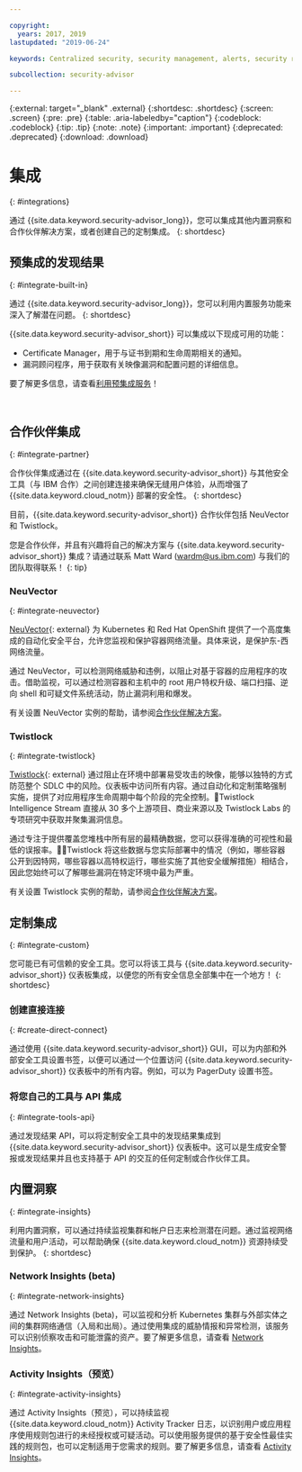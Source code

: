 ```yaml
---

copyright:
  years: 2017, 2019
lastupdated: "2019-06-24"

keywords: Centralized security, security management, alerts, security risk, insights, threat detection

subcollection: security-advisor

---
```


{:external: target="_blank" .external}
{:shortdesc: .shortdesc}
{:screen: .screen}
{:pre: .pre}
{:table: .aria-labeledby="caption"}
{:codeblock: .codeblock}
{:tip: .tip}
{:note: .note}
{:important: .important}
{:deprecated: .deprecated}
{:download: .download}


# 集成
{: #integrations}

通过 {{site.data.keyword.security-advisor_long}}，您可以集成其他内置洞察和合作伙伴解决方案，或者创建自己的定制集成。
{: shortdesc}


## 预集成的发现结果
{: #integrate-built-in}

通过 {{site.data.keyword.security-advisor_long}}，您可以利用内置服务功能来深入了解潜在问题。
{: shortdesc}


{{site.data.keyword.security-advisor_short}} 可以集成以下现成可用的功能：

* Certificate Manager，用于与证书到期和生命周期相关的通知。
* 漏洞顾问程序，用于获取有关映像漏洞和配置问题的详细信息。

要了解更多信息，请查看[利用预集成服务](/docs/services/security-advisor?topic=security-advisor-setup-services)！

</br>

## 合作伙伴集成
{: #integrate-partner}

合作伙伴集成通过在 {{site.data.keyword.security-advisor_short}} 与其他安全工具（与 IBM 合作）之间创建连接来确保无缝用户体验，从而增强了 {{site.data.keyword.cloud_notm}} 部署的安全性。
{: shortdesc}

目前，{{site.data.keyword.security-advisor_short}} 合作伙伴包括 NeuVector 和 Twistlock。

您是合作伙伴，并且有兴趣将自己的解决方案与 {{site.data.keyword.security-advisor_short}} 集成？请通过联系 Matt Ward (wardm@us.ibm.com) 与我们的团队取得联系！
{: tip}

### NeuVector
{: #integrate-neuvector}

[NeuVector](https://neuvector.com){: external} 为 Kubernetes 和 Red Hat OpenShift 提供了一个高度集成的自动化安全平台，允许您监视和保护容器网络流量。具体来说，是保护东-西网络流量。

通过 NeuVector，可以检测网络威胁和违例，以阻止对基于容器的应用程序的攻击。借助监视，可以通过检测容器和主机中的 root 用户特权升级、端口扫描、逆向 shell 和可疑文件系统活动，防止漏洞利用和爆发。

有关设置 NeuVector 实例的帮助，请参阅[合作伙伴解决方案](/docs/services/security-advisor?topic=security-advisor-setup-partner#setup-neuvector)。


### Twistlock
{: #integrate-twistlock}

[Twistlock](https://www.twistlock.com){: external} 通过阻止在环境中部署易受攻击的映像，能够以独特的方式防范整个 SDLC 中的风险。仪表板中访问所有内容。通过自动化和定制策略强制实施，提供了对应用程序生命周期中每个阶段的完全控制。Twistlock Intelligence Stream 直接从 30 多个上游项目、商业来源以及 Twistlock Labs 的专项研究中获取并聚集漏洞信息。

通过专注于提供覆盖您堆栈中所有层的最精确数据，您可以获得准确的可视性和最低的误报率。Twistlock 将这些数据与您实际部署中的情况（例如，哪些容器公开到因特网，哪些容器以高特权运行，哪些实施了其他安全缓解措施）相结合，因此您始终可以了解哪些漏洞在特定环境中最为严重。

有关设置 Twistlock 实例的帮助，请参阅[合作伙伴解决方案](/docs/services/security-advisor?topic=security-advisor-setup-partner#setup-twistlock)。
</br>


## 定制集成
{: #integrate-custom}

您可能已有可信赖的安全工具。您可以将该工具与 {{site.data.keyword.security-advisor_short}} 仪表板集成，以便您的所有安全信息全部集中在一个地方！
{: shortdesc}

### 创建直接连接
{: #create-direct-connect}

通过使用 {{site.data.keyword.security-advisor_short}} GUI，可以为内部和外部安全工具设置书签，以便可以通过一个位置访问 {{site.data.keyword.security-advisor_short}} 仪表板中的所有内容。例如，可以为 PagerDuty 设置书签。

### 将您自己的工具与 API 集成
{: #integrate-tools-api}

通过发现结果 API，可以将定制安全工具中的发现结果集成到 {{site.data.keyword.security-advisor_short}} 仪表板中。这可以是生成安全警报或发现结果并且也支持基于 API 的交互的任何定制或合作伙伴工具。

## 内置洞察
{: #integrate-insights}

利用内置洞察，可以通过持续监视集群和帐户日志来检测潜在问题。通过监视网络流量和用户活动，可以帮助确保 {{site.data.keyword.cloud_notm}} 资源持续受到保护。
{: shortdesc}

### Network Insights (beta)
{: #integrate-network-insights}

通过 Network Insights (beta)，可以监视和分析 Kubernetes 集群与外部实体之间的集群网络通信（入局和出局）。通过使用集成的威胁情报和异常检测，该服务可以识别侦察攻击和可能泄露的资产。要了解更多信息，请查看 [Network Insights](/docs/services/security-advisor?topic=security-advisor-network)。

### Activity Insights（预览）
{: #integrate-activity-insights}

通过 Activity Insights（预览），可以持续监视 {{site.data.keyword.cloud_notm}} Activity Tracker 日志，以识别用户或应用程序使用规则包进行的未经授权或可疑活动。可以使用服务提供的基于安全性最佳实践的规则包，也可以定制适用于您需求的规则。要了解更多信息，请查看 [Activity Insights](/docs/services/security-advisor?topic=security-advisor-activity)。
